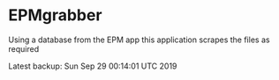 # EPMgrabber
Using a database from the EPM app this application scrapes the files as required


Latest backup: Sun Sep 29 00:14:01 UTC 2019
